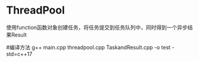 # ThreadPool
使用function函数对象创建任务，将任务提交到任务队列中，同时得到一个异步结果Result

#编译方法
g++ main.cpp threadpool.cpp TaskandResult.cpp -o test -std=c++17
